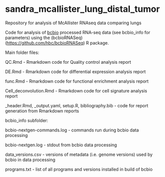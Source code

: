 # sandra_mcallister_lung_distal_tumor
Repository for analysis of McAllister RNAseq data comparing lungs

Code for analysis of [bcbio](https://bcbio-nextgen.readthedocs.io/en/latest/) processed RNA-seq data (see bcbio_info for parameters) using the (bcbioRNASeq)(https://github.com/hbc/bcbioRNASeq) R package.

Main folder files:

QC.Rmd - Rmarkdown code for Quality control analysis report

DE.Rmd - Rmarkdown code for differential expression analysis report

func.Rmd - Rmarkdown code for functional enrichment analysis report

Cell_deconvolution.Rmd - Rmarkdown code for cell signature analysis report


_header.Rmd, _output.yaml, setup.R, bibliography.bib - code for report generation from Rmarkdown reports

bcbio_info subfolder:

bcbio-nextgen-commands.log - commands run during bcbio data processing

bcbio-nextgen.log - stdout from bcbio data processing 

data_versions.csv - versions of metadata (i.e. genome versions) used by bcbio in data processing

programs.txt - list of all programs and versions installed in build of bcbio

